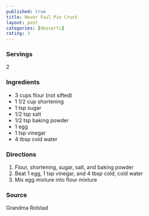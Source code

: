 ```yaml
---
published: true
title: Never Fail Pie Crust
layout: post
categories: [desserts]
rating: 3
---
```

### Servings
2

### Ingredients
- 3 cups flour (not sifted)
- 1 1/2 cup shortening
- 1 tsp sugar
- 1/2 tsp salt
- 1/2 tsp baking powder
- 1 egg
- 1 tsp vinegar
- 4 tbsp cold water

### Directions
1. Flour, shortening, sugar, salt, and baking powder
2. Beat 1 egg, 1 tsp vinegar, and 4 tbsp cold, cold water
3. Mix egg mixture into flour mixture

### Source
Grandma Rolstad
